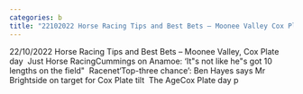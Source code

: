 ```yaml
---
categories: b
title: "22102022 Horse Racing Tips and Best Bets – Moonee Valley Cox Plate day  Just Horse Racing"
---
```

22/10/2022 Horse Racing Tips and Best Bets – Moonee Valley, Cox Plate day&nbsp;&nbsp;Just Horse RacingCummings on Anamoe: ‘It"s not like he"s got 10 lengths on the field"&nbsp;&nbsp;Racenet‘Top-three chance’: Ben Hayes says Mr Brightside on target for Cox Plate tilt&nbsp;&nbsp;The AgeCox Plate day p